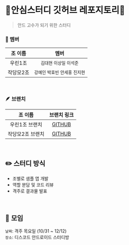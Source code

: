 # 🥩안심스터디 깃허브 레포지토리🥩
> 안드 고수가 되기 위한 스터디

<p>
  
### 👱 멤버


| 조 이름 | 멤버 |
|:-------:|:----------------------------:|
|  우린1조  | `김대현` `이상일` `이석준`        |
| 작당모2조 | `강예인` `박효빈` `안세홍` `진지현` |

<br>

### 🪶 브랜치

| 조 이름 | 브랜치 링크 |
|:-------:|:----------------------------:|
|  우린1조 브랜치  | [GITHUB](https://github.com/SOPT-all/35-STUDY-ANDROID-ANSHIM/tree/team1/develop)       |
| 작당모2조 브랜치 | [GITHUB](https://github.com/SOPT-all/35-STUDY-ANDROID-ANSHIM/tree/team2/develop) |

<br>

## ✏️ 스터디 방식
- 조별로 샘플 앱 개발
- 역할 분담 및 코드 리뷰
- 격주로 결과물 발표

<br>

## 📖 모임
`날짜`: 격주 목요일 (10/31 ~ 12/12)
<br>
`장소`: 디스코드 안드로이드 스터디방

</p>
